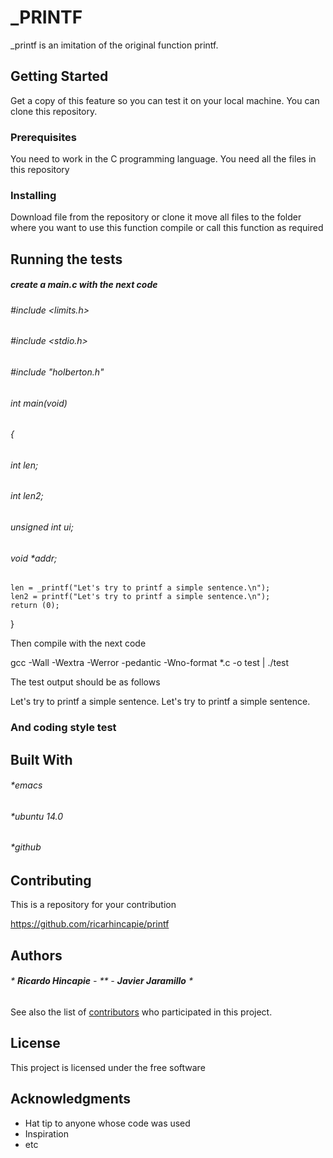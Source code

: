 # _PRINTF

_printf is an imitation of the original function printf. 

## Getting Started

Get a copy of this feature so you can test it on your local machine.
You can clone this repository.

### Prerequisites

You need to work in the C programming language.
You need all the files in this repository

### Installing

Download file from the repository or clone it
move all files to the folder where you want to use this function
compile or call this function as required

## Running the tests

##### create a main.c with the next code

###### #include <limits.h>
###### #include <stdio.h>
###### #include "holberton.h"

###### int main(void)
###### {
######    int len;
######    int len2;
######    unsigned int ui;
######    void *addr;

    len = _printf("Let's try to printf a simple sentence.\n");
    len2 = printf("Let's try to printf a simple sentence.\n");
    return (0);
}

Then compile with the next code

gcc -Wall -Wextra -Werror -pedantic -Wno-format *.c -o test | ./test

The test output should be as follows

Let's try to printf a simple sentence.
Let's try to printf a simple sentence.

### And coding style test

## Built With

###### *emacs
###### *ubuntu 14.0
###### *github

## Contributing

This is a repository for your contribution

https://github.com/ricarhincapie/printf

## Authors

###### * **Ricardo Hincapie** - ** - **Javier Jaramillo** *

See also the list of [contributors](https://github.com/ricarhincapie/printf) who participated in this project.

## License

This project is licensed under the free software

## Acknowledgments

* Hat tip to anyone whose code was used
* Inspiration
* etc

